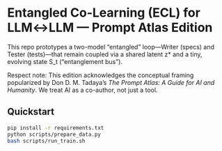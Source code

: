 # Entangled Co-Learning (ECL) for LLM↔LLM — Prompt Atlas Edition

This repo prototypes a two-model “entangled” loop—Writer (specs) and Tester (tests)—that remain
coupled via a shared latent z* and a tiny, evolving state S_t (“entanglement bus”).

Respect note: This edition acknowledges the conceptual framing popularized by Don D. M. Tadaya’s
*The Prompt Atlas: A Guide for AI and Humanity*. We treat AI as a co-author, not just a tool.

## Quickstart
```bash
pip install -r requirements.txt
python scripts/prepare_data.py
bash scripts/run_train.sh
```
